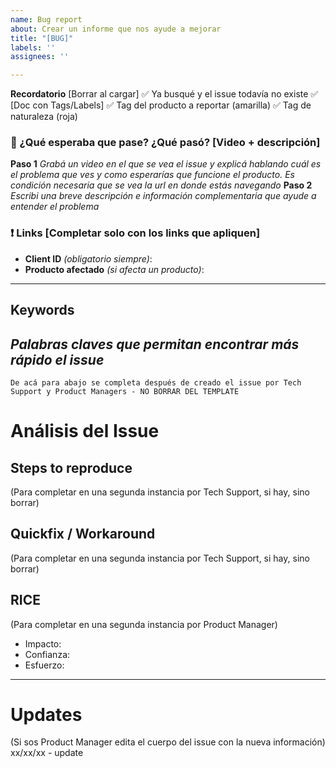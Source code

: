 ```yaml
---
name: Bug report
about: Crear un informe que nos ayude a mejorar
title: "[BUG]"
labels: ''
assignees: ''

---
```


**Recordatorio** [Borrar al cargar]
:white_check_mark: Ya busqué y el issue todavía no existe
:white_check_mark: [Doc con Tags/Labels]
:white_check_mark: Tag del producto a reportar (amarilla)
:white_check_mark: Tag de naturaleza (roja)
### :bug:  ¿Qué esperaba que pase? ¿Qué pasó? [Video + descripción]
**Paso 1**  _Grabá un video en el que se vea el issue y explicá hablando cuál es el problema que ves y como esperarías que funcione el producto. Es condición necesaria que se vea la url en donde estás navegando_
**Paso 2**  _Escribi una breve descripción e información complementaria que ayude a entender el problema_
### :heavy_exclamation_mark: Links [Completar solo con los links que apliquen]
* **Client ID** _(obligatorio siempre)_:
* **Producto afectado** _(si afecta un producto)_:
---
## Keywords ##
_Palabras claves que permitan encontrar más rápido el issue_
---
`De acá para abajo se completa después de creado el issue por Tech Support y Product Managers - NO BORRAR DEL TEMPLATE `
# Análisis del Issue #
## Steps to reproduce ##
(Para completar en una segunda instancia por Tech Support, si hay, sino borrar)
## Quickfix / Workaround ##
(Para completar en una segunda instancia por Tech Support, si hay, sino borrar)
## RICE ##
(Para completar en una segunda instancia por Product Manager)
- Impacto:
- Confianza:
- Esfuerzo:
---
# Updates
(Si sos Product Manager edita el cuerpo del issue con la nueva información)
xx/xx/xx - update

